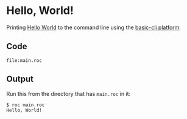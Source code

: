 # Hello, World!

Printing [Hello World](https://en.wikipedia.org/wiki/%22Hello,_World!%22_program) to the command line using the [basic-cli platform](https://github.com/roc-lang/basic-cli):

## Code
```roc
file:main.roc
```

## Output

Run this from the directory that has `main.roc` in it:

```
$ roc main.roc
Hello, World!
```
